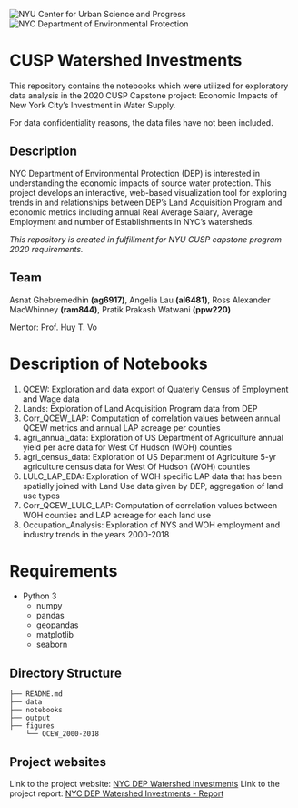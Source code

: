 ![NYU Center for Urban Science and Progress](http://github.com/angelialau/CUSP_WatershedInvestments/assets/nyu-cusp-logo.png)
![NYC Department of Environmental Protection](http://github.com/angelialau/CUSP_WatershedInvestments/assets/NYCLogo.png)
# CUSP Watershed Investments
This repository contains the notebooks which were utilized for exploratory data analysis in the 2020 CUSP Capstone project: Economic Impacts of New York City’s Investment in Water Supply.

For data confidentiality reasons, the data files have not been included.

## Description
NYC Department of Environmental Protection (DEP) is interested in understanding the economic impacts of source water protection. This project develops an interactive, web-based visualization tool for exploring trends in and relationships between DEP’s Land Acquisition Program and economic metrics including annual Real Average Salary, Average Employment and number of Establishments in NYC’s watersheds.

<em>This repository is created in fulfillment for NYU CUSP capstone program 2020 requirements. </em>

## Team
Asnat Ghebremedhin <strong>(ag6917)</strong>, Angelia Lau <strong>(al6481)</strong>, Ross Alexander MacWhinney <strong>(ram844)</strong>, Pratik Prakash Watwani <strong>(ppw220)</strong>

Mentor: Prof. Huy T. Vo

# Description of Notebooks
1. QCEW: Exploration and data export of Quaterly Census of Employment and Wage data
1. Lands: Exploration of  Land Acquisition Program data from DEP
1. Corr_QCEW_LAP: Computation of correlation values between annual QCEW metrics and annual LAP acreage per counties
1. agri_annual_data: Exploration of US Department of Agriculture annual yield per acre data for West Of Hudson (WOH) counties
1. agri_census_data: Exploration of US Department of Agriculture 5-yr agriculture census data for West Of Hudson (WOH) counties
1. LULC_LAP_EDA: Exploration of WOH specific LAP data that has been spatially joined with Land Use data given by DEP, aggregation of land use types
1. Corr_QCEW_LULC_LAP: Computation of correlation values between WOH counties and LAP acreage for each land use
1. Occupation_Analysis: Exploration of NYS and WOH employment and industry trends in the years 2000-2018

# Requirements
* Python 3
  * numpy
  * pandas
  * geopandas
  * matplotlib
  * seaborn

## Directory Structure

    ├── README.md
    ├── data
    ├── notebooks
    ├── output
    ├── figures
        └── QCEW_2000-2018
        
## Project websites
Link to the project website: [NYC DEP Watershed Investments](https://pratikwatwani.github.io/cuspcapstone/)
Link to the project report: [NYC DEP Watershed Investments - Report](https://app.gitbook.com/@pratik-watwani/s/economic-impacts-of-new-york-city-s-investment-in-/)
